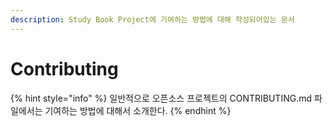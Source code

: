 ```yaml
---
description: Study Book Project에 기여하는 방법에 대해 작성되어있는 문서
---
```


# Contributing

{% hint style="info" %}
일반적으로 오픈소스 프로젝트의 CONTRIBUTING.md 파일에서는 기여하는 방법에 대해서 소개한다.
{% endhint %}





